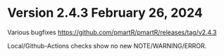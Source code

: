 # Version 2.4.3 February 26, 2024

Various bugfixes https://github.com/pmartR/pmartR/releases/tag/v2.4.3

Local/Github-Actions checks show no new NOTE/WARNING/ERROR.
